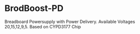 # BrodBoost-PD
Breadboard Powersupply with Power Delivery. Available Voltages 20,15,12,9,5. Based on CYPD3177 Chip
